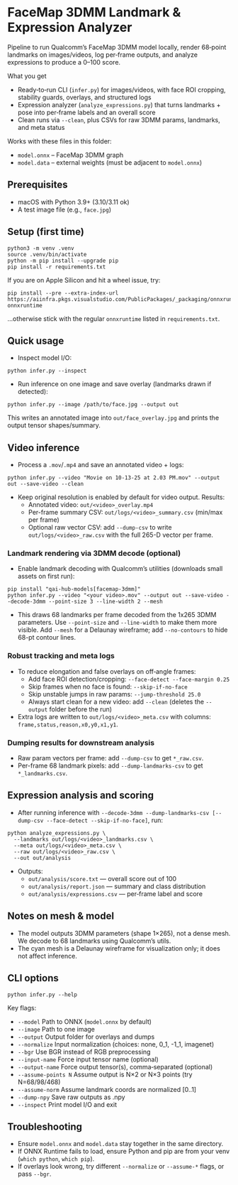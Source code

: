 # FaceMap 3DMM Landmark & Expression Analyzer

Pipeline to run Qualcomm’s FaceMap 3DMM model locally, render 68‑point landmarks on images/videos, log per‑frame outputs, and analyze expressions to produce a 0–100 score.

What you get
- Ready‑to‑run CLI (`infer.py`) for images/videos, with face ROI cropping, stability guards, overlays, and structured logs
- Expression analyzer (`analyze_expressions.py`) that turns landmarks + pose into per‑frame labels and an overall score
- Clean runs via `--clean`, plus CSVs for raw 3DMM params, landmarks, and meta status

Works with these files in this folder:
- `model.onnx` – FaceMap 3DMM graph
- `model.data` – external weights (must be adjacent to `model.onnx`)

## Prerequisites
- macOS with Python 3.9+ (3.10/3.11 ok)
- A test image file (e.g., `face.jpg`)

## Setup (first time)
```
python3 -m venv .venv
source .venv/bin/activate
python -m pip install --upgrade pip
pip install -r requirements.txt
```

If you are on Apple Silicon and hit a wheel issue, try:
```
pip install --pre --extra-index-url https://aiinfra.pkgs.visualstudio.com/PublicPackages/_packaging/onnxruntime/pypi/simple/ onnxruntime
```
…otherwise stick with the regular `onnxruntime` listed in `requirements.txt`.

## Quick usage
- Inspect model I/O:
```
python infer.py --inspect
```
- Run inference on one image and save overlay (landmarks drawn if detected):
```
python infer.py --image /path/to/face.jpg --output out
```
This writes an annotated image into `out/face_overlay.jpg` and prints the output tensor shapes/summary.

## Video inference
- Process a `.mov`/`.mp4` and save an annotated video + logs:
```
python infer.py --video "Movie on 10-13-25 at 2.03 PM.mov" --output out --save-video --clean
```
- Keep original resolution is enabled by default for video output. Results:
  - Annotated video: `out/<video>_overlay.mp4`
  - Per-frame summary CSV: `out/logs/<video>_summary.csv` (min/max per frame)
  - Optional raw vector CSV: add `--dump-csv` to write `out/logs/<video>_raw.csv` with the full 265-D vector per frame.

### Landmark rendering via 3DMM decode (optional)
- Enable landmark decoding with Qualcomm’s utilities (downloads small assets on first run):
```
pip install "qai-hub-models[facemap-3dmm]"
python infer.py --video "<your video>.mov" --output out --save-video --decode-3dmm --point-size 3 --line-width 2 --mesh
```
- This draws 68 landmarks per frame decoded from the 1x265 3DMM parameters. Use `--point-size` and `--line-width` to make them more visible. Add `--mesh` for a Delaunay wireframe; add `--no-contours` to hide 68-pt contour lines.

### Robust tracking and meta logs
- To reduce elongation and false overlays on off‑angle frames:
  - Add face ROI detection/cropping: `--face-detect --face-margin 0.25`
  - Skip frames when no face is found: `--skip-if-no-face`
  - Skip unstable jumps in raw params: `--jump-threshold 25.0`
  - Always start clean for a new video: add `--clean` (deletes the `--output` folder before the run)
- Extra logs are written to `out/logs/<video>_meta.csv` with columns: `frame,status,reason,x0,y0,x1,y1`.

### Dumping results for downstream analysis
- Raw param vectors per frame: add `--dump-csv` to get `*_raw.csv`.
- Per-frame 68 landmark pixels: add `--dump-landmarks-csv` to get `*_landmarks.csv`.

## Expression analysis and scoring
- After running inference with `--decode-3dmm --dump-landmarks-csv [--dump-csv --face-detect --skip-if-no-face]`, run:
```
python analyze_expressions.py \
  --landmarks out/logs/<video>_landmarks.csv \
  --meta out/logs/<video>_meta.csv \
  --raw out/logs/<video>_raw.csv \
  --out out/analysis
```
- Outputs:
  - `out/analysis/score.txt` — overall score out of 100
  - `out/analysis/report.json` — summary and class distribution
  - `out/analysis/expressions.csv` — per‑frame label and score



## Notes on mesh & model
- The model outputs 3DMM parameters (shape 1×265), not a dense mesh. We decode to 68 landmarks using Qualcomm’s utils.
- The cyan mesh is a Delaunay wireframe for visualization only; it does not affect inference.

## CLI options
```
python infer.py --help
```
Key flags:
- `--model` Path to ONNX (`model.onnx` by default)
- `--image` Path to one image
- `--output` Output folder for overlays and dumps
- `--normalize` Input normalization (choices: none, 0_1, -1_1, imagenet)
- `--bgr` Use BGR instead of RGB preprocessing
- `--input-name` Force input tensor name (optional)
- `--output-name` Force output tensor(s), comma‑separated (optional)
- `--assume-points N` Assume output is N×2 or N×3 points (try N=68/98/468)
- `--assume-norm` Assume landmark coords are normalized [0..1]
- `--dump-npy` Save raw outputs as .npy
- `--inspect` Print model I/O and exit

## Troubleshooting
- Ensure `model.onnx` and `model.data` stay together in the same directory.
- If ONNX Runtime fails to load, ensure Python and pip are from your venv (`which python`, `which pip`).
- If overlays look wrong, try different `--normalize` or `--assume-*` flags, or pass `--bgr`.
